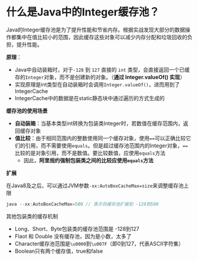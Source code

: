 # 什么是Java中的Integer缓存池？

Java的Integer缓存池是为了提升性能和节省内存。根据实战发现大部分的数据操作都集中在值比较小的范围，因此缓存这些对象可以减少内存分配和垃圾回收的负担，提升性能。

**原理**：

-   Java中自动装箱时，对于`-128` 到 `127` 直接的 `int` 类型，会直接返回一个已缓存的`Integer`对象，而不是创建新的对象。（**通过 Integer.valueOf() 实现**）
-   实现原理是int类型在自动装箱时会调用`Integer.valueOf()`，进而用到了IntegerCache
-   IntegerCache中的数据是在static静态块中通过遍历的方式生成的

**缓存池的使用场景**

-   **自动装箱**：当基本类型int转换为包装类Integer时，若数值在缓存范围内，返回缓存对象
-   **值比较**：由于相同范围内的整数使用同一个缓存对象，使用`==`可以正确比较它们的引用，而不需要使用`equals`。但是超过缓存池范围内的Integer对象，`==`比较的是对象引用，而不是数值。要比较数值，应使用`equals`方法
    -   因此，**阿里规约强制包装类之间的比较应使用`equals`方法**



**扩展**

在Java8及之后，可以通过JVM参数`-xx:AutoBoxCacheMax=size`来调整缓存池上限

```java
java --xx:AutoBoxCacheMax=500 // 表示将缓存池扩展到 -128到500
```

其他包装类的缓存机制

-   Long、Short、Byte包装类的缓存池范围是 -128到127
-   Flaot 和 Double 没有缓存池，因为是小数，太多了
-   Character缓存池范围是`\u0000`到`\u007F`（即0到127，代表ASCII字符集）
-   Boolean只有两个缓存值，true和false
